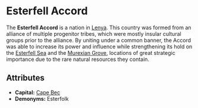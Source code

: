 # Esterfell Accord

The **Esterfell Accord** is a nation in [Lenya](../../mote/esterfell/lenya). This country was formed from an alliance of multiple progenitor tribes, which were mostly insular cultural groups prior to the alliance. By uniting under a common banner, the Accord was able to increase its power and influence while strengthening its hold on the [Esterfell Sea](../../mote/esterfell/lenya/esterfell-sea) and the [Murexian Grove](../../mote/esterfell/lenya/murexian-grove), locations of great strategic importance due to the rare natural resources they contain.

## Attributes

- **Capital:** [Cape Bec](cape-bec/cape-bec.md)
- **Demonyms:** Esterfolk

